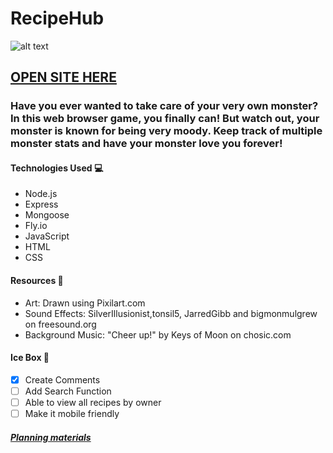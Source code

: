# RecipeHub
![alt text](/Pictures/screenshot.png)
## [OPEN SITE HERE](https://mymoodymonster.netlify.app)

### Have you ever wanted to take care of your very own monster? In this web browser game, you finally can! But watch out, your monster is known for being very moody. Keep track of multiple monster stats and have your monster love you forever!


#### Technologies Used 💻
- Node.js
- Express
- Mongoose
- Fly.io
- JavaScript
- HTML 
- CSS

#### Resources 💾
- Art: Drawn using Pixilart.com
- Sound Effects: SilverIllusionist,tonsil5, JarredGibb and bigmonmulgrew on freesound.org
- Background Music: "Cheer up!" by Keys of Moon on chosic.com

#### Ice Box 🧊
- [x] Create Comments
- [ ] Add Search Function
- [ ] Able to view all  recipes by owner
- [ ] Make it mobile friendly

##### [Planning materials](https://trello.com/b/1Ebffa0I/recipe-collecter)
